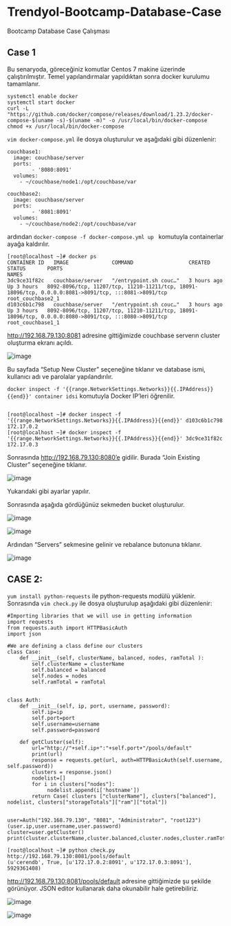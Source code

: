 # Trendyol-Bootcamp-Database-Case
Bootcamp Database Case Çalışması
## Case 1 
Bu senaryoda, göreceğiniz komutlar Centos 7 makine üzerinde çalıştırılmıştır. Temel yapılandırmalar yapıldıktan sonra docker kurulumu tamamlanır. 
```
systemctl enable docker
systemctl start docker
curl -L "https://github.com/docker/compose/releases/download/1.23.2/docker-compose-$(uname -s)-$(uname -m)" -o /usr/local/bin/docker-compose
chmod +x /usr/local/bin/docker-compose 
```
`vim docker-compose.yml` ile dosya oluşturulur ve aşağıdaki gibi düzenlenir: 
```
couchbase1:
  image: couchbase/server
  ports:
        - '8080:8091'
  volumes:
    - ~/couchbase/node1:/opt/couchbase/var

couchbase2:
  image: couchbase/server
  ports:
        - '8081:8091'
  volumes:
    - ~/couchbase/node2:/opt/couchbase/var
```

ardından 
`docker-compose -f docker-compose.yml up ` komutuyla containerlar ayağa kaldırılır. 
```
[root@localhost ~]# docker ps
CONTAINER ID   IMAGE              COMMAND                  CREATED       STATUS       PORTS                                                                                                   NAMES
3dc9ce31f82c   couchbase/server   "/entrypoint.sh couc…"   3 hours ago   Up 3 hours   8092-8096/tcp, 11207/tcp, 11210-11211/tcp, 18091-18096/tcp, 0.0.0.0:8081->8091/tcp, :::8081->8091/tcp   root_couchbase2_1
d103c6b1c798   couchbase/server   "/entrypoint.sh couc…"   3 hours ago   Up 3 hours   8092-8096/tcp, 11207/tcp, 11210-11211/tcp, 18091-18096/tcp, 0.0.0.0:8080->8091/tcp, :::8080->8091/tcp   root_couchbase1_1
```
http://192.168.79.130:8081 adresine gittiğimizde couchbase serverın cluster oluşturma ekranı açıldı. 


![image](https://user-images.githubusercontent.com/33395649/116463505-6db1b400-a873-11eb-8a0a-f218a653b78f.png)

 
Bu sayfada “Setup New Cluster” seçeneğine tıklanır ve database ismi, kullanıcı adı ve parolalar yapılandırılır. 

`docker inspect -f '{{range.NetworkSettings.Networks}}{{.IPAddress}}{{end}}' container idsi`
komutuyla Docker IP’leri öğrenilir. 
```

[root@localhost ~]# docker inspect -f '{{range.NetworkSettings.Networks}}{{.IPAddress}}{{end}}' d103c6b1c798
172.17.0.2
[root@localhost ~]# docker inspect -f '{{range.NetworkSettings.Networks}}{{.IPAddress}}{{end}}' 3dc9ce31f82c
172.17.0.3
```

Sonrasında http://192.168.79.130:8080’e gidilir. Burada “Join Existing Cluster” seçeneğine tıklanır.  

![image](https://user-images.githubusercontent.com/33395649/116463530-75715880-a873-11eb-978a-2f67b1d8b05e.png)

 
Yukarıdaki gibi ayarlar yapılır.  


Sonrasında aşağıda gördüğünüz sekmeden bucket oluşturulur.   
 
![image](https://user-images.githubusercontent.com/33395649/116463551-7bffd000-a873-11eb-8413-c0f2f34c665c.png)


![image](https://user-images.githubusercontent.com/33395649/116463576-8326de00-a873-11eb-9d22-b8a2944a1cbb.png)




Ardından “Servers” sekmesine gelinir ve rebalance butonuna tıklanır. 

![image](https://user-images.githubusercontent.com/33395649/116463589-88842880-a873-11eb-9fef-18b495529231.png)


 



## CASE 2: 
`yum install python-requests` ile python-requests modülü yüklenir. 
Sonrasında `vim check.py`  ile dosya oluşturulup aşağıdaki gibi düzenlenir:  
```
#Importing libraries that we will use in getting information
import requests
from requests.auth import HTTPBasicAuth
import json

#We are defining a class define our clusters
class Case:
    def __init__(self, clusterName, balanced, nodes, ramTotal ):
        self.clusterName = clusterName
        self.balanced = balanced
        self.nodes = nodes
        self.ramTotal = ramTotal


class Auth:
    def __init__(self, ip, port, username, password):
        self.ip=ip
        self.port=port
        self.username=username
        self.password=password

    def getCluster(self):
        url="http://"+self.ip+":"+self.port+"/pools/default"
        print(url)
        response = requests.get(url, auth=HTTPBasicAuth(self.username, self.password))
        clusters = response.json()
        nodelist=[]
        for i in clusters["nodes"]:
             nodelist.append(i['hostname'])
        return Case( clusters ["clusterName"], clusters["balanced"], nodelist, clusters["storageTotals"]["ram"]["total"])


user=Auth("192.168.79.130", "8081", "Administrator", "root123")
(user.ip,user.username,user.password)
cluster=user.getCluster()
print(cluster.clusterName,cluster.balanced,cluster.nodes,cluster.ramTotal)
```
```
[root@localhost ~]# python check.py
http://192.168.79.130:8081/pools/default
(u'cerendb', True, [u'172.17.0.2:8091', u'172.17.0.3:8091'], 5929361408)
```

http://192.168.79.130:8081/pools/default adresine gittiğimizde şu şekilde görünüyor. JSON editor kullanarak daha okunabilir hale getirebiliriz. 

![image](https://user-images.githubusercontent.com/33395649/116463601-8fab3680-a873-11eb-9e36-d87c6dd5e653.png)

![image](https://user-images.githubusercontent.com/33395649/116463619-95088100-a873-11eb-9ce7-6283d8e6be8d.png)
 
